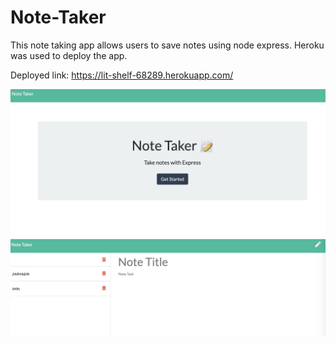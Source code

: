 # Note-Taker

This note taking app allows users to save notes using node express. Heroku was used to deploy the app.


Deployed link: https://lit-shelf-68289.herokuapp.com/


![Screenshot](./screenshot1.png)
![Screenshot](./screenshot2.png)


